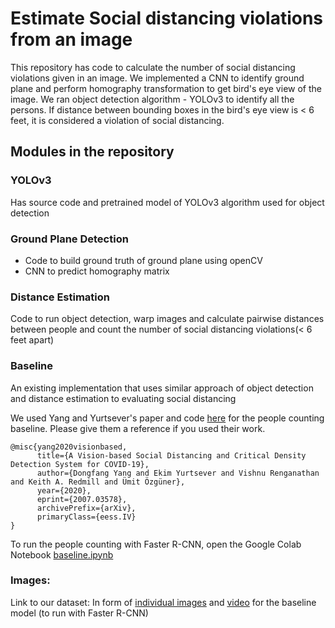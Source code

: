 # Estimate Social distancing violations from an image
This repository has code to calculate the number of social distancing violations given in an image. We implemented a CNN to identify ground plane and perform homography transformation to get bird's eye view of the image. We ran object detection algorithm - YOLOv3 to identify all the persons. If distance between bounding boxes in the bird's eye view is < 6 feet, it is considered a violation of social distancing. 

## Modules in the repository
### YOLOv3
Has source code and pretrained model of YOLOv3 algorithm used for object detection

### Ground Plane Detection
* Code to build ground truth of ground plane using openCV 
* CNN to predict homography matrix

### Distance Estimation
Code to run object detection, warp images and calculate pairwise distances between people and count the number of social distancing violations(< 6 feet apart)

### Baseline
An existing implementation that uses similar approach of object detection and distance estimation to evaluating social distancing 

We used Yang and Yurtsever's paper and code [here](https://github.com/dongfang-steven-yang/social-distancing-monitoring) for the people counting baseline. Please give them a reference if you used their work.
```
@misc{yang2020visionbased,
      title={A Vision-based Social Distancing and Critical Density Detection System for COVID-19}, 
      author={Dongfang Yang and Ekim Yurtsever and Vishnu Renganathan and Keith A. Redmill and Ümit Özgüner},
      year={2020},
      eprint={2007.03578},
      archivePrefix={arXiv},
      primaryClass={eess.IV}
}
```
To run the people counting with Faster R-CNN, open the Google Colab Notebook [baseline.ipynb](https://github.com/nguy4130/Social-Distancing-CV/blob/main/baseline.ipynb)

### Images:
Link to our dataset: In form of [individual images](https://drive.google.com/file/d/1XLzIjKbUafkdz5T_jM_RwI44TkizzaaG/view?usp=sharing) and [video](https://drive.google.com/file/d/1XYTxtSbneh4NQOrSUtVovzC1_HzcdvM0/view?usp=sharing) for the baseline model (to run with Faster R-CNN)

